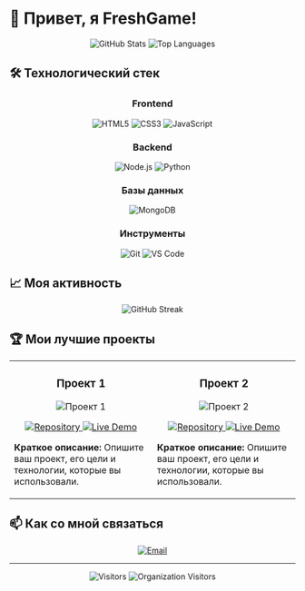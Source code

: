 # 👋 Привет, я FreshGame!

<div align="center">
  
  ![GitHub Stats](https://github-readme-stats.vercel.app/api?username=FreshGame1&show_icons=true&theme=radical)
  ![Top Languages](https://github-readme-stats.vercel.app/api/top-langs/?username=FreshGame1&layout=compact&theme=radical)
  
</div>

## 🛠️ Технологический стек

<div align="center">
  
### **Frontend**
![HTML5](https://img.shields.io/badge/HTML5-E34F26?style=for-the-badge&logo=html5&logoColor=white)
![CSS3](https://img.shields.io/badge/CSS3-1572B6?style=for-the-badge&logo=css3&logoColor=white)
![JavaScript](https://img.shields.io/badge/JavaScript-F7DF1E?style=for-the-badge&logo=javascript&logoColor=black)

### **Backend**
![Node.js](https://img.shields.io/badge/Node.js-43853D?style=for-the-badge&logo=node.js&logoColor=white)
![Python](https://img.shields.io/badge/Python-3776AB?style=for-the-badge&logo=python&logoColor=white)

### **Базы данных**
![MongoDB](https://img.shields.io/badge/MongoDB-4EA94B?style=for-the-badge&logo=mongodb&logoColor=white)

### **Инструменты**
![Git](https://img.shields.io/badge/Git-F05032?style=for-the-badge&logo=git&logoColor=white)
![VS Code](https://img.shields.io/badge/VS_Code-007ACC?style=for-the-badge&logo=visual-studio-code&logoColor=white)

</div>

## 📈 Моя активность

<!-- GitHub статистика -->
<div align="center">
  
  ![GitHub Streak](https://github-readme-streak-stats.herokuapp.com/?user=FreshGame1&theme=radical)
  
</div>

## 🏆 Мои лучшие проекты

<table>
  <tr>
    <td width="50%">
      <h3 align="center">Проект 1</h3>
      <div align="center">
        <img src="https://via.placeholder.com/350x200/6082B6/FFFFFF?text=Проект+1" alt="Проект 1">
      </div>
      <p align="center">
        <a href="https://github.com/ВАШ_USERNAME/ПРОЕКТ-1">
          <img src="https://img.shields.io/badge/Код-Repository-blue?style=for-the-badge" alt="Repository">
        </a>
        <a href="https://ВАШ-САЙТ.com">
          <img src="https://img.shields.io/badge/Демо-Live-green?style=for-the-badge" alt="Live Demo">
        </a>
      </p>
      <p><strong>Краткое описание:</strong> Опишите ваш проект, его цели и технологии, которые вы использовали.</p>
    </td>
    <td width="50%">
      <h3 align="center">Проект 2</h3>
      <div align="center">
        <img src="https://via.placeholder.com/350x200/6082B6/FFFFFF?text=Проект+2" alt="Проект 2">
      </div>
      <p align="center">
        <a href="https://github.com/ВАШ_USERNAME/ПРОЕКТ-2">
          <img src="https://img.shields.io/badge/Код-Repository-blue?style=for-the-badge" alt="Repository">
        </a>
        <a href="https://ВАШ-САЙТ.com">
          <img src="https://img.shields.io/badge/Демо-Live-green?style=for-the-badge" alt="Live Demo">
        </a>
      </p>
      <p><strong>Краткое описание:</strong> Опишите ваш проект, его цели и технологии, которые вы использовали.</p>
    </td>
  </tr>
</table>

## 📫 Как со мной связаться

<div align="center">

[![Email](https://img.shields.io/badge/Email-freshlend.studio@gmail.com-D14836?style=for-the-badge&logo=gmail&logoColor=white)](mailto:freshlend.studio@gmail.com)

</div>

---

<div align="center">
  
  ![Visitors](https://visitor-badge.laobi.icu/badge?page_id=FreshGame1.FreshGame1)
  ![Organization Visitors](https://visitor-badge.laobi.icu/badge?page_id=FreshLend.FreshLend)
  
</div>
